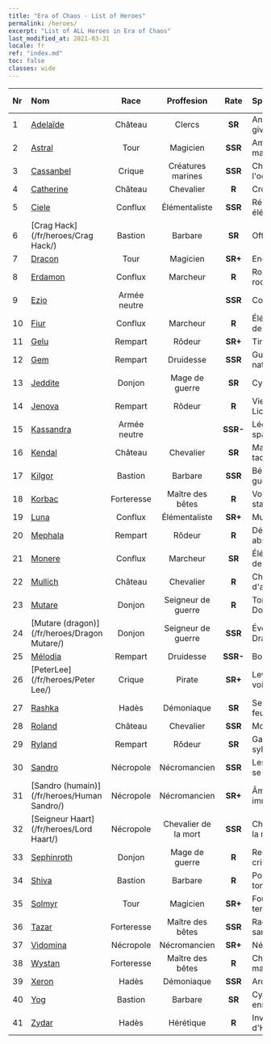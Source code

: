 ```yaml
---
title: "Era of Chaos - List of Heroes"
permalink: /heroes/
excerpt: "List of ALL Heroes in Era of Chaos"
last_modified_at: 2021-03-31
locale: fr
ref: "index.md"
toc: false
classes: wide
---
```

  | Nr |    Nom    |  Race   |  Proffesion   |  Rate  |    Specialty     | User Rate  | 
  |:---|:-----------|:-------:|:-------------:|:------:|:-----------------|:----:|
  | 1 | [Adelaïde](/fr/heroes/Adelaide/) | Château | Clercs | **SR** |  Anneau de givre | R+ |
  | 2 | [Astral](/fr/heroes/Astral/) | Tour | Magicien | **SSR** |  Amplification magique | SSR |
  | 3 | [Cassanbel](/fr/heroes/Cassanbel/) | Crique | Créatures marines | **SSR** |  Chant de l'océan | SSR |
  | 4 | [Catherine](/fr/heroes/Catherine/) | Château | Chevalier | **R** |  Croisé de fer | R |
  | 5 | [Ciele](/fr/heroes/Ciele/) | Conflux | Élémentaliste | **SSR** |  Résonance élémentaire | SSR |
  | 6 | [Crag Hack](/fr/heroes/Crag Hack/) | Bastion | Barbare | **SR** |  Offensive | R+ |
  | 7 | [Dracon](/fr/heroes/Dracon/) | Tour | Magicien | **SR+** |  Enchanteur | R |
  | 8 | [Erdamon](/fr/heroes/Erdamon/) | Conflux | Marcheur | **R** |  Roi des rochers | R |
  | 9 | [Ezio](/fr/heroes/Ezio/) | Armée neutre |  | **SSR** |  Confrérie | R+ |
  | 10 | [Fiur](/fr/heroes/Fiur/) | Conflux | Marcheur | **R** |  Élémentaire de feu | R |
  | 11 | [Gelu](/fr/heroes/Gelu/) | Rempart | Rôdeur | **SR+** |  Tireur d'élite | SR+ |
  | 12 | [Gem](/fr/heroes/Gem/) | Rempart | Druidesse | **SSR** |  Guérison naturelle | SSR |
  | 13 | [Jeddite](/fr/heroes/Jeddite/) | Donjon | Mage de guerre | **SR** |  Cycle de la vie | SR |
  | 14 | [Jenova](/fr/heroes/Jenova/) | Rempart | Rôdeur | **R** |  Vierge à la Licorne | R |
  | 15 | [Kassandra](/fr/heroes/Kassandra/) | Armée neutre |  | **SSR-** |  Légion spartiate | R |
  | 16 | [Kendal](/fr/heroes/Kendal/) | Château | Chevalier | **SR** |  Maître des tactiques | R |
  | 17 | [Kilgor](/fr/heroes/Kilgor/) | Bastion | Barbare | **SSR** |  Béhémoth de guerre | SSR |
  | 18 | [Korbac](/fr/heroes/Korbac/) | Forteresse | Maître des bêtes | **R** |  Vol stationnaire | R |
  | 19 | [Luna](/fr/heroes/Luna/) | Conflux | Élémentaliste | **SR+** |  Mur infernal | R |
  | 20 | [Mephala](/fr/heroes/Mephala/) | Rempart | Rôdeur | **R** |  Défense absolue | R |
  | 21 | [Monere](/fr/heroes/Monere/) | Conflux | Marcheur | **SR** |  Élémentaire de l'esprit | R |
  | 22 | [Mullich](/fr/heroes/Mullich/) | Château | Chevalier | **R** |  Charge d'assaut | R+ |
  | 23 | [Mutare](/fr/heroes/Mutare/) | Donjon | Seigneur de guerre | **R** |  Torrent du Donjon | R |
  | 24 | [Mutare (dragon)](/fr/heroes/Dragon Mutare/) | Donjon | Seigneur de guerre | **SSR** |  Éveil du Dragon | SSR |
  | 25 | [Mélodia](/fr/heroes/Melodia/) | Rempart | Druidesse | **SSR-** |  Bonne fortune | R |
  | 26 | [PeterLee](/fr/heroes/Peter Lee/) | Crique | Pirate | **SR+** |  Levez les voiles | R+ |
  | 27 | [Rashka](/fr/heroes/Rashka/) | Hadès | Démoniaque | **SR** |  Seigneur du feu | R |
  | 28 | [Roland](/fr/heroes/Roland/) | Château | Chevalier | **SSR** |  Moral accru | SR+ |
  | 29 | [Ryland](/fr/heroes/Ryland/) | Rempart | Rôdeur | **SR** |  Garde sylvanien | R |
  | 30 | [Sandro](/fr/heroes/Sandro/) | Nécropole | Nécromancien | **SSR** |  Les Ténèbres se répandent | SSR |
  | 31 | [Sandro (humain)](/fr/heroes/Human Sandro/) | Nécropole | Nécromancien | **SR+** |  Âme immortelle | SR |
  | 32 | [Seigneur Haart](/fr/heroes/Lord Haart/) | Nécropole | Chevalier de la mort | **SSR** |  Chevalier de la mort | SR- |
  | 33 | [Sephinroth](/fr/heroes/Sephinroth/) | Donjon | Mage de guerre | **R** |  Regard de cristal | R |
  | 34 | [Shiva](/fr/heroes/Shiva/) | Bastion | Barbare | **R** |  Porteur du tonnerre | R |
  | 35 | [Solmyr](/fr/heroes/Solmyr/) | Tour | Magicien | **SR+** |  Foudre terrible | SR |
  | 36 | [Tazar](/fr/heroes/Tazar/) | Forteresse | Maître des bêtes | **SSR** |  Rage sanguinaire | SR |
  | 37 | [Vidomina](/fr/heroes/Vidomina/) | Nécropole | Nécromancien | **SR+** |  Nécromancien | R |
  | 38 | [Wystan](/fr/heroes/Wystan/) | Forteresse | Maître des bêtes | **R** |  Chasseur des marais | R |
  | 39 | [Xeron](/fr/heroes/Xeron/) | Hadès | Démoniaque | **SSR** |  Archidiable | SSR |
  | 40 | [Yog](/fr/heroes/Yog/) | Bastion | Barbare | **SR** |  Cyclope enragé | SR |
  | 41 | [Zydar](/fr/heroes/Zydar/) | Hadès | Hérétique | **R** |  Invocation d'Hadès | R |
